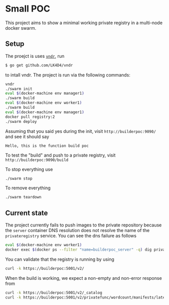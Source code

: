 # Small POC

This project aims to show a minimal working private registry in a multi-node docker swarm.


## Setup

The proejct is uses [`vndr`](https://github.com/LK4D4/vndr), run

```sh
$ go get github.com/LK4D4/vndr
```
to intall vndr.  The project is run via the following commands:

```sh
vndr
./swarm init
eval $(docker-machine env manager1)
./swarm build
eval $(docker-machine env worker1)
./swarm build
eval $(docker-machine env manager1)
docker pull registry:2
./swarm deploy
```

Assuming that you said yes during the init, visit `http://builderpoc:9090/` and
see it should say

```
Hello, this is the function build poc
```

To test the "build" and push to a private registry, visit `http://builderpoc:9090/build`

To stop everything use

```sh
./swarm stop
```

To remove everything

```sh
./swarm teardown
```

## Current state
The project currently fails to push images to the private repository because the `server` container DNS resolution does not  resolve the name of the `privateregistry` service.  You can see the dns failure as follows

```sh
eval $(docker-machine env worker1)
docker exec $(docker ps --filter "name=builderpoc_server" -q) dig privateregistry
```

You can validate that the registry is running by using

```sh
curl -k https://builderpoc:5001/v2/
```

When the build is working, we expect a non-empty and non-error response from

```sh
curl -k https://builderpoc:5001/v2/_catalog
curl -k https://builderpoc:5001/v2/privatefunc/wordcount/manifests/latest
```